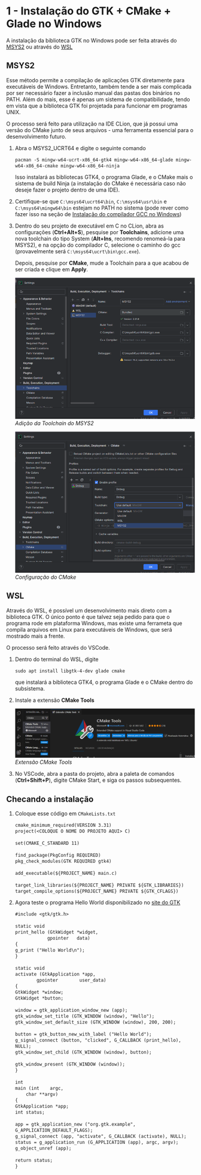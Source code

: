 # 1 - Instalação do GTK + CMake + Glade no Windows

A instalação da biblioteca GTK no Windows pode ser feita através do [MSYS2](#msys2) ou através do [WSL](#wsl)

## MSYS2
Esse método permite a compilação de aplicações GTK diretamente para executáveis de Windows. Entretanto, também tende a ser mais complicada por ser necessário fazer a inclusão manual das pastas dos binários no PATH. Além do mais, esse é apenas um sistema de compatibilidade, tendo em vista que a biblioteca GTK foi projetada para funcionar em programas UNIX.

O processo será feito para utilização na IDE CLion, que já possui uma versão do CMake junto de seus arquivos - uma ferramenta essencial para o desenvolvimento futuro.

1. Abra o MSYS2_UCRT64 e digite o seguinte comando  
    ```
    pacman -S mingw-w64-ucrt-x86_64-gtk4 mingw-w64-x86_64-glade mingw-w64-x86_64-cmake mingw-w64-x86_64-ninja
    ```  
   Isso instalará as bibliotecas GTK4, o programa Glade, e o CMake mais o sistema de build Ninja (a instalação do CMake é necessária caso não deseje fazer o projeto dentro de uma IDE).

3. Certifique-se que `C:\msys64\ucrt64\bin`, `C:\msys64\usr\bin` e `C:\msys64\mingw64\bin` estejam no PATH no sistema (pode rever como fazer isso na seção de [Instalação do compilador GCC no Windows](/C/instalacao-c-windows.md))

4. Dentro do seu projeto de executável em C no CLion, abra as configurações (<b>Ctrl+Alt+S</b>), pesquise por <b>Toolchains</b>, adicione uma nova toolchain do tipo System (<b>Alt+Ins</b>, recomendo renomeá-la para MSYS2), e na opção do compilador C, selecione o caminho do gcc (provavelmente será `C:\msys64\ucrt\bin\gcc.exe`).

    Depois, pesquise por <b>CMake</b>, mude a Toolchain para a que acabou de ser criada e clique em <b>Apply</b>.

    ![adicaoDoMsys2NoCLion](adicaoDoMsys2NoCLion.png)  
    *Adição da Toolchain do MSYS2*  

    ![configuracaoToolchainCmake](configuracaoToolchainCmake.png)  
    *Configuração do CMake*  

## WSL

Através do WSL, é possível um desenvolvimento mais direto com a biblioteca GTK. O único ponto é que talvez seja pedido para que o programa rode em plataforma Windows, mas existe uma ferrameta que compila arquivos em Linux para executáveis de Windows, que será mostrado mais a frente.

O processo será feito através do VSCode.

1. Dentro do terminal do WSL, digite  
    ```
    sudo apt install libgtk-4-dev glade cmake
    ```  
    que instalará a biblioteca GTK4, o programa Glade e o CMake dentro do subsistema.

2. Instale a extensão <b>CMake Tools</b>

    ![](extensaoCMakeVSCode.png)  
    *Extensão CMake Tools*

3. No VSCode, abra a pasta do projeto, abra a paleta de comandos (**Ctrl+Shift+P**), digite CMake Start, e siga os passos subsequentes.

## Checando a instalação

1. Coloque esse código em `CMakeLists.txt`

    ```
    cmake_minimum_required(VERSION 3.31)
    project(<COLOQUE O NOME DO PROJETO AQUI> C)

    set(CMAKE_C_STANDARD 11)

    find_package(PkgConfig REQUIRED)
    pkg_check_modules(GTK REQUIRED gtk4)

    add_executable(${PROJECT_NAME} main.c)

    target_link_libraries(${PROJECT_NAME} PRIVATE ${GTK_LIBRARIES})
    target_compile_options(${PROJECT_NAME} PRIVATE ${GTK_CFLAGS})
    ```

2. Agora teste o programa Hello World disponibilizado no [site do GTK](https://www.gtk.org/docs/getting-started/hello-world)
    ```
    #include <gtk/gtk.h>

    static void
    print_hello (GtkWidget *widget,
                gpointer   data)
    {
    g_print ("Hello World\n");
    }

    static void
    activate (GtkApplication *app,
            gpointer        user_data)
    {
    GtkWidget *window;
    GtkWidget *button;

    window = gtk_application_window_new (app);
    gtk_window_set_title (GTK_WINDOW (window), "Hello");
    gtk_window_set_default_size (GTK_WINDOW (window), 200, 200);

    button = gtk_button_new_with_label ("Hello World");
    g_signal_connect (button, "clicked", G_CALLBACK (print_hello), NULL);
    gtk_window_set_child (GTK_WINDOW (window), button);

    gtk_window_present (GTK_WINDOW (window));
    }

    int
    main (int    argc,
        char **argv)
    {
    GtkApplication *app;
    int status;

    app = gtk_application_new ("org.gtk.example", G_APPLICATION_DEFAULT_FLAGS);
    g_signal_connect (app, "activate", G_CALLBACK (activate), NULL);
    status = g_application_run (G_APPLICATION (app), argc, argv);
    g_object_unref (app);

    return status;
    }
    ```
